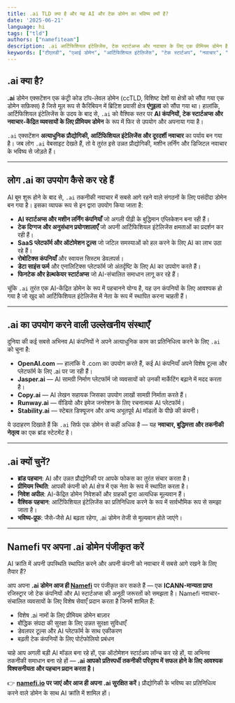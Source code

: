 ```yaml
---
title: .ai TLD क्या है और यह AI और टेक डोमेन का भविष्य क्यों है?
date: '2025-06-21'
language: hi
tags: ["tld"]
authors: ["namefiteam"]
description: .ai आर्टिफिशियल इंटेलिजेंस, टेक स्टार्टअप्स और नवाचार के लिए एक प्रीमियम डोमेन है। जानें कि यह AI कंपनियों और टेक उद्यमियों के लिए पसंदीदा विकल्प क्यों बन रहा है।
keywords: ["टीएलडी", "एआई डोमेन", "आर्टिफिशियल इंटेलिजेंस", "टेक स्टार्टअप", "नवाचार", "मशीन लर्निंग"]
---
```



## **.ai क्या है?**

**.ai** डोमेन एक्सटेंशन एक कंट्री कोड टॉप-लेवल डोमेन (ccTLD, विशिष्ट देशों या क्षेत्रों को सौंपा गया एक डोमेन सफ़िक्स) है जिसे मूल रूप से कैरिबियन में ब्रिटिश प्रवासी क्षेत्र **एंगुइला** को सौंपा गया था। हालांकि, आर्टिफिशियल इंटेलिजेंस के उदय के बाद से, `.ai` को वैश्विक स्तर पर **AI कंपनियों, टेक स्टार्टअप्स और नवाचार-केंद्रित व्यवसायों के लिए प्रीमियम डोमेन** के रूप में फिर से उपयोग और अपनाया गया है।

`.ai` एक्सटेंशन **अत्याधुनिक प्रौद्योगिकी, आर्टिफिशियल इंटेलिजेंस और दूरदर्शी नवाचार** का पर्याय बन गया है। जब लोग `.ai` वेबसाइट देखते हैं, तो वे तुरंत इसे उन्नत प्रौद्योगिकी, मशीन लर्निंग और डिजिटल नवाचार के भविष्य से जोड़ते हैं।

---

## **लोग .ai का उपयोग कैसे कर रहे हैं**

AI बूम शुरू होने के बाद से, `.ai` तकनीकी नवाचार में सबसे आगे रहने वाले संगठनों के लिए पसंदीदा डोमेन बन गया है। इसका व्यापक रूप से इन द्वारा उपयोग किया जाता है:

*   **AI स्टार्टअप्स और मशीन लर्निंग कंपनियाँ** जो अगली पीढ़ी के बुद्धिमान एप्लिकेशन बना रही हैं।
*   **टेक दिग्गज और अनुसंधान प्रयोगशालाएँ** जो अपनी आर्टिफिशियल इंटेलिजेंस क्षमताओं का प्रदर्शन कर रही हैं।
*   **SaaS प्लेटफॉर्म और ऑटोमेशन टूल्स** जो जटिल समस्याओं को हल करने के लिए AI का लाभ उठा रहे हैं।
*   **रोबोटिक्स कंपनियाँ** और स्वायत्त सिस्टम डेवलपर्स।
*   **डेटा साइंस फर्म** और एनालिटिक्स प्लेटफॉर्म जो अंतर्दृष्टि के लिए AI का उपयोग करते हैं।
*   **फिनटेक और हेल्थकेयर स्टार्टअप्स** जो AI-संचालित समाधान लागू कर रहे हैं।

चूंकि `.ai` तुरंत एक AI-केंद्रित डोमेन के रूप में पहचानने योग्य है, यह उन कंपनियों के लिए आवश्यक हो गया है जो खुद को आर्टिफिशियल इंटेलिजेंस में नेता के रूप में स्थापित करना चाहती हैं।

---

## **.ai का उपयोग करने वाली उल्लेखनीय संस्थाएँ**

दुनिया की कई सबसे अभिनव AI कंपनियों ने अपने अत्याधुनिक काम का प्रतिनिधित्व करने के लिए `.ai` को चुना है:

*   **OpenAI.com** — हालांकि वे .com का उपयोग करते हैं, कई AI कंपनियाँ अपने विशेष टूल्स और प्लेटफॉर्म के लिए .ai पर जा रही हैं।
*   **Jasper.ai** — AI सामग्री निर्माण प्लेटफॉर्म जो व्यवसायों को उनकी मार्केटिंग बढ़ाने में मदद करता है।
*   **Copy.ai** — AI लेखन सहायक जिसका उपयोग लाखों सामग्री निर्माता करते हैं।
*   **Runway.ai** — वीडियो और इमेज जनरेशन के लिए रचनात्मक AI प्लेटफॉर्म।
*   **Stability.ai** — स्टेबल डिफ्यूजन और अन्य अभूतपूर्व AI मॉडलों के पीछे की कंपनी।

ये उदाहरण दिखाते हैं कि `.ai` सिर्फ एक डोमेन से कहीं अधिक है — यह **नवाचार, बुद्धिमत्ता और तकनीकी नेतृत्व** का एक ब्रांड स्टेटमेंट है।

---

## **.ai क्यों चुनें?**

*   **ब्रांड पहचान**: AI और उन्नत प्रौद्योगिकी पर आपके फोकस का तुरंत संचार करता है।
*   **प्रीमियम स्थिति**: आपकी कंपनी को AI क्षेत्र में एक नेता के रूप में स्थापित करता है।
*   **निवेश अपील**: AI-केंद्रित डोमेन निवेशकों और ग्राहकों द्वारा अत्यधिक मूल्यवान हैं।
*   **वैश्विक पहचान**: आर्टिफिशियल इंटेलिजेंस का प्रतिनिधित्व करने के रूप में सार्वभौमिक रूप से समझा जाता है।
*   **भविष्य-प्रूफ**: जैसे-जैसे AI बढ़ता रहेगा, .ai डोमेन तेजी से मूल्यवान होते जाएंगे।

---

## **Namefi पर अपना .ai डोमेन पंजीकृत करें**

AI क्रांति में अपनी उपस्थिति स्थापित करने और अपनी कंपनी को नवाचार में सबसे आगे रखने के लिए तैयार हैं?

आप अपना **.ai डोमेन आज ही [Namefi](https://namefi.io)** पर पंजीकृत कर सकते हैं — एक **ICANN-मान्यता प्राप्त** रजिस्ट्रार जो टेक कंपनियों और AI स्टार्टअप्स की अनूठी जरूरतों को समझता है। Namefi नवाचार-संचालित व्यवसायों के लिए विशेष सेवाएँ प्रदान करता है जिनमें शामिल हैं:

*   विशेष .ai नामों के लिए प्रीमियम डोमेन बाज़ार
*   बौद्धिक संपदा की सुरक्षा के लिए उन्नत सुरक्षा सुविधाएँ
*   डेवलपर टूल्स और AI प्लेटफॉर्म के साथ एकीकरण
*   बढ़ती टेक कंपनियों के लिए पोर्टफोलियो प्रबंधन

चाहे आप अगली बड़ी AI मॉडल बना रहे हों, एक ऑटोमेशन स्टार्टअप लॉन्च कर रहे हों, या अभिनव तकनीकी समाधान बना रहे हों — **.ai आपको प्रतिस्पर्धी तकनीकी परिदृश्य में सफल होने के लिए आवश्यक विश्वसनीयता और पहचान प्रदान करता है।**

👉 **[namefi.io](https://namefi.io) पर जाएं और आज ही अपना .ai सुरक्षित करें।**
प्रौद्योगिकी के भविष्य का प्रतिनिधित्व करने वाले डोमेन के साथ AI क्रांति में शामिल हों।